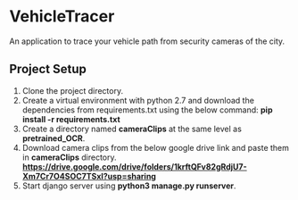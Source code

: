 # VehicleTracer
An application to trace your vehicle path from security cameras of the city.


## Project Setup
1. Clone the project directory.
2. Create a virtual environment with python 2.7 and download the dependencies from requirements.txt using the below command:
   __pip install -r requirements.txt__
3. Create a directory named __cameraClips__ at the same level as __pretrained_OCR__.
4. Download camera clips from the below google drive link and paste them in __cameraClips__ directory.
   __https://drive.google.com/drive/folders/1krftQFv82gRdjU7-Xm7Cr7O4SOC7TSxI?usp=sharing__
5. Start django server using __python3 manage.py runserver__.
